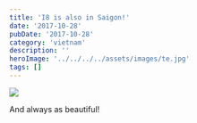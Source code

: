 ```yaml
---
title: 'I8 is also in Saigon!'
date: '2017-10-28'
pubDate: '2017-10-28'
category: 'vietnam'
description: ''
heroImage: '../../../../assets/images/te.jpg'
tags: []
---
```


![](https://malparty.cluster010.ovh.net/wp-content/uploads/2017/11/20171104_133315458225658.jpg)

And always as beautiful!
